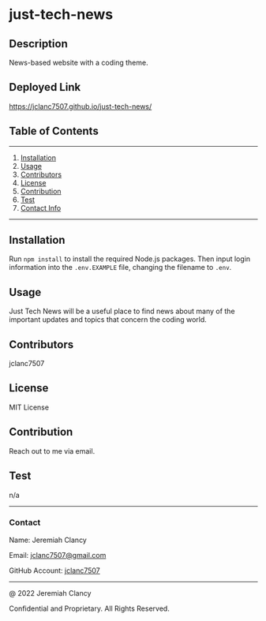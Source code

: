 # **just-tech-news**

  ## Description

  News-based website with a coding theme.

  ## Deployed Link
  https://jclanc7507.github.io/just-tech-news/

  ## Table of Contents
----------------
1. [Installation](#installation)
2. [Usage](#usage)
3. [Contributors](#contributors)
4. [License](#license)
5. [Contribution](#contribution)
6. [Test](#test)
7. [Contact Info](#contact)
----------------

## Installation 
Run `npm install` to install the required Node.js packages.
Then input login information into the `.env.EXAMPLE` file, changing the filename to `.env`.



## Usage
Just Tech News will be a useful place to find news about many of the important updates and topics that concern the coding world.





## Contributors
jclanc7507





## License
MIT License





## Contribution
Reach out to me via email.





## Test
n/a

---

### Contact
Name: Jeremiah Clancy

Email: jclanc7507@gmail.com

GitHub Account: [jclanc7507](https://www.github.com/jclanc7507)

---
@ 2022 Jeremiah Clancy

Confidential and Proprietary. All Rights Reserved.

